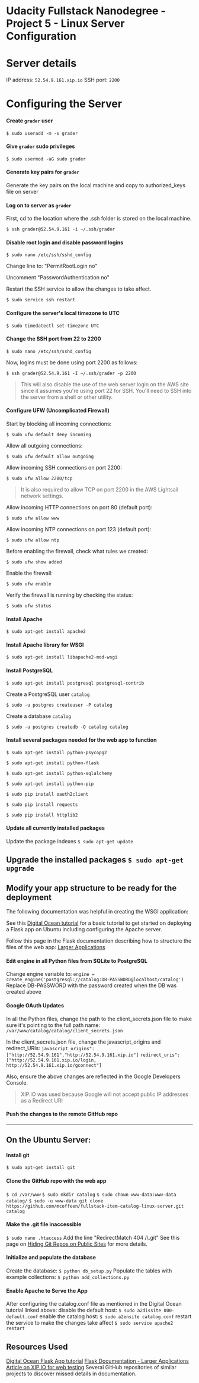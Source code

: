 # Udacity Fullstack Nanodegree - Project 5 - Linux Server Configuration

# Server details
IP address: `52.54.9.161.xip.io`
SSH port: `2200`

# Configuring the Server
#### Create `grader` user
`$ sudo useradd -m -s grader`

#### Give `grader` sudo privileges
`$ sudo usermod -aG sudo grader`

#### Generate key pairs for `grader`
Generate the key pairs on the local machine and copy to authorized_keys file on server
#### Log on to server as `grader`
First, cd to the location where the .ssh folder is stored on the local machine.

`$ ssh grader@52.54.9.161 -i ~/.ssh/grader`
#### Disable root login and disable password logins
`$ sudo nano /etc/ssh/sshd_config`

Change line to: "PermitRootLogin no"

Uncomment "PasswordAuthentication no"

Restart the SSH service to allow the changes to take affect.

`$ sudo service ssh restart`
#### Configure the server's local timezone to UTC
`$ sudo timedatectl set-timezone UTC`
#### Change the SSH port from 22 to 2200
`$ sudo nano /etc/ssh/sshd_config`

Now, logins must be done using port 2200 as follows:

`$ ssh grader@52.54.9.161 -I ~/.ssh/grader -p 2200`
>This will also disable the use of the web server login on the AWS site since it assumes you're using port 22 for SSH.  You'll need to SSH into the server from a shell or other utility.

#### Configure UFW (Uncomplicated Firewall)
Start by blocking all incoming connections:

`$ sudo ufw default deny incoming`

Allow all outgoing connections:

`$ sudo ufw default allow outgoing`

Allow incoming SSH connections on port 2200:

`$ sudo ufw allow 2200/tcp`
>It is also required to allow TCP on port 2200 in the AWS Lightsail network settings.

Allow incoming HTTP connections on port 80 (default port):

`$ sudo ufw allow www`

Allow incoming NTP connections on port 123 (default port):

`$ sudo ufw allow ntp`

Before enabling the firewall, check what rules we created:

`$ sudo ufw show added`

Enable the firewall:

`$ sudo ufw enable`

Verify the firewall is running by checking the status:

`$ sudo ufw status`

#### Install Apache
`$ sudo apt-get install apache2`
#### Install Apache library for WSGI
`$ sudo apt-get install libapache2-mod-wsgi`
#### Install PostgreSQL
`$ sudo apt-get install postgresql postgresql-contrib`

Create a PostgreSQL user `catalog`

`$ sudo -u postgres createuser -P catalog`

Create a database `catalog`

`$ sudo -u postgres createdb -O catalog catalog`
#### Install several packages needed for the web app to function
`$ sudo apt-get install python-psycopg2`

`$ sudo apt-get install python-flask`

`$ sudo apt-get install python-sqlalchemy`

`$ sudo apt-get install python-pip`

`$ sudo pip install oauth2client`

`$ sudo pip install requests`

`$ sudo pip install httplib2`

#### Update all currently installed packages
Update the package indexes
`$ sudo apt-get update`

Upgrade the installed packages
`$ sudo apt-get upgrade`
---
## Modify your app structure to be ready for the deployment
The following documentation was helpful in creating the WSGI application:

See this [Digital Ocean tutorial](https://www.digitalocean.com/community/tutorials/how-to-deploy-a-flask-application-on-an-ubuntu-vps) for a basic tutorial to get started on deploying a Flask app on Ubuntu including configuring the Apache server.

Follow this page in the Flask documentation describing how to structure the files of the web app:
[Larger Applications](http://flask.pocoo.org/docs/0.12/patterns/packages/)

#### Edit engine in all Python files from SQLite to PostgreSQL
Change engine variable to:
`engine = create_engine('postgresql://catalog:DB-PASSWORD@localhost/catalog')`
Replace DB-PASSWORD with the password created when the DB was created above

#### Google OAuth Updates
In all the Python files, change the path to the client_secrets.json file to make sure it's pointing to the full path name:
`/var/www/catalog/catalog/client_secrets.json`

In the client_secrets.json file, change the javascript_origins and redirect_URIs:
`javascript_origins":["http://52.54.9.161","http://52.54.9.161.xip.io"]`
`redirect_uris":["http://52.54.9.161.xip.io/login, http://52.54.9.161.xip.io/gconnect"]`

Also, ensure the above changes are reflected in the Google Developers Console.

>XIP.IO was used because Google will not accept public IP addresses as a Redirect URI

#### Push the changes to the remote GitHub repo
---
## On the Ubuntu Server:
#### Install git
`$ sudo apt-get install git`

#### Clone the GitHub repo with the web app
`$ cd /var/www`
`$ sudo mkdir catalog`
`$ sudo chown www-data:www-data catalog/`
`$ sudo -u www-data git clone https://github.com/mcoffeen/fullstack-item-catalog-linux-server.git catalog`

#### Make the .git file inaccessible
`$ sudo nano .htaccess`
Add the line "RedirectMatch 404 /\\.git"
See this page on [Hiding Git Repos on Public Sites](https://davidegan.me/hide-git-repos-on-public-sites/) for more details.

#### Initialize and populate the database
Create the database:
`$ python db_setup.py`
Populate the tables with example collections:
`$ python add_collections.py`

#### Enable Apache to Serve the App
After configuring the catalog.conf file as mentioned in the Digital Ocean tutorial linked above:
disable the default host:
`$ sudo a2dissite 000-default.conf`
enable the catalog host:
`$ sudo a2ensite catalog.conf`
restart the service to make the changes take affect
`$ sudo service apache2 restart`

## Resources Used
[Digital Ocean Flask App tutorial](https://www.digitalocean.com/community/tutorials/how-to-deploy-a-flask-application-on-an-ubuntu-vps)
[Flask Documentation - Larger Applications](http://flask.pocoo.org/docs/0.12/patterns/packages/)
[Article on XIP.IO for web testing](https://www.wired.com/2012/06/simplify-your-website-testing-with-xip-io/)
Several GitHub repositories of similar projects to discover missed details in documentation.